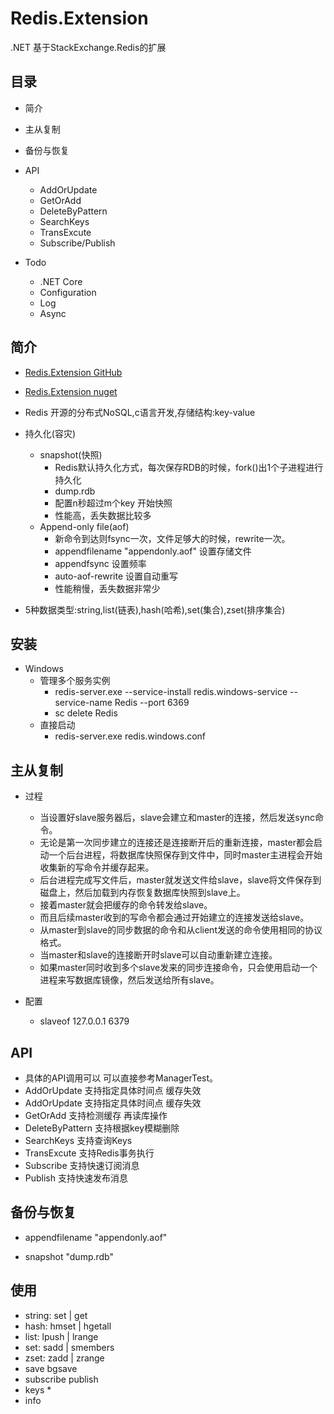 # Redis.Extension
.NET 基于StackExchange.Redis的扩展

## 目录
- 简介

- 主从复制

- 备份与恢复

- API
    - AddOrUpdate
    - GetOrAdd
    - DeleteByPattern
    - SearchKeys
    - TransExcute
    - Subscribe/Publish

- Todo
    - .NET Core
    - Configuration
    - Log
    - Async

## 简介
- [Redis.Extension GitHub](https://github.com/NeverCL/Redis.Extension)
- [Redis.Extension nuget](https://www.nuget.org/packages/Redis.Extension/)

- Redis 开源的分布式NoSQL,c语言开发,存储结构:key-value
- 持久化(容灾)
    - snapshot(快照)
        - Redis默认持久化方式，每次保存RDB的时候，fork()出1个子进程进行持久化
        - dump.rdb
        - 配置n秒超过m个key 开始快照
        - 性能高，丢失数据比较多
    - Append-only file(aof)
        - 新命令到达则fsync一次，文件足够大的时候，rewrite一次。
        - appendfilename "appendonly.aof" 设置存储文件
        - appendfsync 设置频率
        - auto-aof-rewrite 设置自动重写
        - 性能稍慢，丢失数据非常少

- 5种数据类型:string,list(链表),hash(哈希),set(集合),zset(排序集合)

## 安装
- Windows
    - 管理多个服务实例
        - redis-server.exe --service-install redis.windows-service --service-name Redis --port 6369
        - sc delete Redis
    - 直接启动
        - redis-server.exe redis.windows.conf

## 主从复制
- 过程
    - 当设置好slave服务器后，slave会建立和master的连接，然后发送sync命令。
    - 无论是第一次同步建立的连接还是连接断开后的重新连接，master都会启动一个后台进程，将数据库快照保存到文件中，同时master主进程会开始收集新的写命令并缓存起来。
    - 后台进程完成写文件后，master就发送文件给slave，slave将文件保存到磁盘上，然后加载到内存恢复数据库快照到slave上。
    - 接着master就会把缓存的命令转发给slave。
    - 而且后续master收到的写命令都会通过开始建立的连接发送给slave。
    - 从master到slave的同步数据的命令和从client发送的命令使用相同的协议格式。
    - 当master和slave的连接断开时slave可以自动重新建立连接。
    - 如果master同时收到多个slave发来的同步连接命令，只会使用启动一个进程来写数据库镜像，然后发送给所有slave。

- 配置
    - slaveof 127.0.0.1 6379

## API
- 具体的API调用可以 可以直接参考ManagerTest。
- AddOrUpdate 支持指定具体时间点 缓存失效
- AddOrUpdate 支持指定具体时间点 缓存失效
- GetOrAdd 支持检测缓存 再读库操作
- DeleteByPattern 支持根据key模糊删除
- SearchKeys 支持查询Keys
- TransExcute 支持Redis事务执行
- Subscribe 支持快速订阅消息
- Publish 支持快速发布消息

## 备份与恢复
- appendfilename "appendonly.aof"

- snapshot "dump.rdb"

## 使用
- string:   set | get
- hash:     hmset | hgetall
- list:     lpush | lrange
- set:      sadd | smembers
- zset:     zadd | zrange
- save bgsave
- subscribe publish
- keys *
- info

